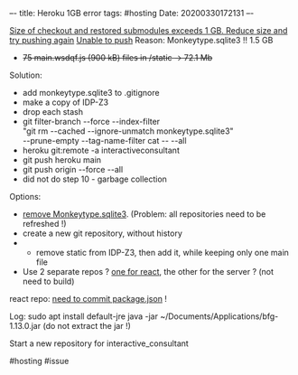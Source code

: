 –-
title: Heroku 1GB error
tags: #hosting
Date: 20200330172131
–-

[Size of checkout and restored submodules exceeds 1 GB. Reduce size and try pushing again](https://www.google.com/search?q=heroku+Size+of+checkout+and+restored+submodules+exceeds+1+GB.+Reduce+size+and+try+pushing+again.&oq=heroku+Size+of+checkout+and+restored+submodules+exceeds+1+GB.+Reduce+size+and+try+pushing+again.&aqs=chrome..69i57.20419j0j7&sourceid=chrome&ie=UTF-8)
[Unable to push](https://stackoverflow.com/questions/53643408/unable-to-push-to-heroku-after-importing-thousands-of-records)
Reason: Monkeytype.sqlite3 !! 1.5 GB
* ~~75 main.wsdqf.js (900 kB) files in /static → 72.1 Mb~~

Solution:
* add monkeytype.sqlite3 to .gitignore
* make a copy of IDP-Z3
* drop each stash
* git filter-branch --force --index-filter \
  "git rm --cached --ignore-unmatch monkeytype.sqlite3" \
  --prune-empty --tag-name-filter cat -- --all
* heroku git:remote -a interactiveconsultant
* git push heroku main
* git push origin --force --all
* did not do step 10 - garbage collection


Options:
* [remove Monkeytype.sqlite3](https://help.github.com/en/github/authenticating-to-github/removing-sensitive-data-from-a-repository).  (Problem: all repositories need to be refreshed !)
* create a new git repository, without history
* * remove static from IDP-Z3, then add it, while keeping only one main file
* Use 2 separate repos ? [one for react](https://dev.to/smithmanny/deploy-your-react-app-to-heroku-2b6f), the other for the server ?  (not need to build)

react repo: [need to commit package.json](https://stackoverflow.com/questions/33388338/heroku-does-not-read-node-version) !

Log:
sudo apt install default-jre
java -jar ~/Documents/Applications/bfg-1.13.0.jar  (do not extract the jar !)


Start a new repository for interactive_consultant

#hosting #issue